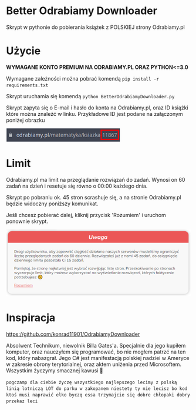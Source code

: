 # Better Odrabiamy Downloader
Skrypt w pythonie do pobierania książek z POLSKIEJ strony Odrabiamy.pl

# Użycie
**WYMAGANE KONTO PREMIUM NA ODRABIAMY.PL ORAZ PYTHON<=3.0**

Wymagane zależności można pobrać komendą ```pip install -r requirements.txt```

Skrypt uruchamia się komendą ```python BetterOdrabiamyDownloader.py```

Skrypt zapyta się o E-mail i hasło do konta na Odrabiamy.pl, oraz ID książki które można znaleźć w linku. Przykładowe ID jest podane na załączonym poniżej obrazku

![demo](images/essa.png)

# Limit
Odrabiamy.pl ma limit na przeglądanie rozwiązań do zadań. Wynosi on 60 zadań na dzień i resetuje się równo o 00:00 każdego dnia.

Skrypt po pobraniu ok. 45 stron scrashuje się, a na stronie Odrabiamy.pl będzie widoczny poniższy komunikat.

Jeśli chcesz pobierać dalej, kliknij przycisk 'Rozumiem' i uruchom ponownie skrypt.

![demo2](images/warning.png)

# Inspiracja

https://github.com/konrad11901/OdrabiamyDownloader

Absolwent Technikum, niewolnik Billa Gates'a. Specjalnie dla jego kupiłem komputer, oraz nauczyłem się programować, bo nie mogłem patrzć na ten kod, który nabazgrał. Jego C# jest manifestacją polskiej nadziei w Ameryce w zakresie obrony terytorialnej, oraz aktem uniżenia przed Microsoftem. Wszystkim życzymy smacznej kawusi 🥰

```pogczamp dla ciebie życzę wszystkiego najlepszego lecimy z polską linią lotniczą LOT do parku w zakopanem niestety ty nie lecisz bo kod ktoś musi naprawić elko byczq essa trzymajcie się dobre chłopaki dobry przekaz leci```
